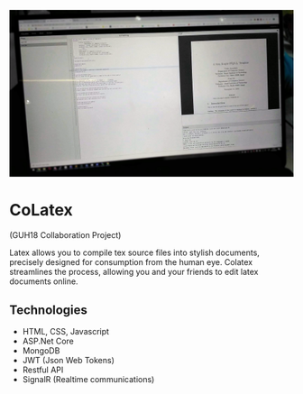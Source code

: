 <p align="center">
<img alt="CoLatex Screenshot"  src="https://github.com/csnewman/CoLatex/raw/master/demo.png">
</p>

# CoLatex
(GUH18 Collaboration Project)

Latex allows you to compile tex source files into stylish documents, precisely designed for consumption from the human eye. Colatex streamlines the process, allowing you and your friends to edit latex documents online.

## Technologies
- HTML, CSS, Javascript
- ASP.Net Core
- MongoDB
- JWT (Json Web Tokens)
- Restful API
- SignalR (Realtime communications)
